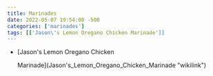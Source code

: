 ```yaml
---
title: Marinades
date: 2022-05-07 19:54:00 -500
categories: ['marinades']
tags: [['Jason\'s Lemon Oregano Chicken Marinade']]
---
```


-   [Jason\'s Lemon Oregano Chicken
    Marinade](Jason's_Lemon_Oregano_Chicken_Marinade "wikilink")
